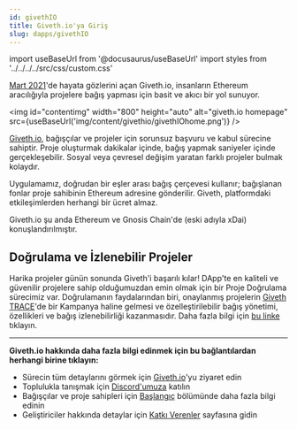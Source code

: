 ```yaml
---
id: givethIO
title: Giveth.io'ya Giriş
slug: dapps/givethIO
---
```

import useBaseUrl from '@docusaurus/useBaseUrl'
import styles from '../../../../src/css/custom.css'

[Mart 2021](https://medium.com/giveth/the-future-of-giving-is-here-d480388a3338)'de hayata gözlerini açan Giveth.io, insanların Ethereum aracılığıyla projelere bağış yapması için basit ve akıcı bir yol sunuyor.

<img id="contentimg" width="800" height="auto" alt="giveth.io homepage" src={useBaseUrl('img/content/givethio/givethIOhome.png')} />

[Giveth.io](https://giveth.io/), bağışçılar ve projeler için sorunsuz başvuru ve kabul sürecine sahiptir. Proje oluşturmak dakikalar içinde, bağış yapmak saniyeler içinde gerçekleşebilir. Sosyal veya çevresel değişim yaratan farklı projeler bulmak kolaydır.

Uygulamamız, doğrudan bir eşler arası bağış çerçevesi kullanır; bağışlanan fonlar proje sahibinin Ethereum adresine gönderilir. Giveth, platformdaki etkileşimlerden herhangi bir ücret almaz.

Giveth.io şu anda Ethereum ve Gnosis Chain'de (eski adıyla xDai) konuşlandırılmıştır.

## Doğrulama ve İzlenebilir Projeler

Harika projeler günün sonunda Giveth'i başarılı kılar! DApp'te en kaliteli ve güvenilir projelere sahip olduğumuzdan emin olmak için bir Proje Doğrulama sürecimiz var. Doğrulamanın faydalarından biri, onaylanmış projelerin [Giveth TRACE](https://trace.giveth.io/)'de bir Kampanya haline gelmesi ve özelleştirilebilir bağış yönetimi, özellikleri ve bağış izlenebilirliği kazanmasıdır. Daha fazla bilgi için [bu linke](/tr/dapps/makeTraceableProject) tıklayın.

---
**Giveth.io hakkında daha fazla bilgi edinmek için bu bağlantılardan herhangi birine tıklayın:**
* Sürecin tüm detaylarını görmek için [Giveth.io](https://giveth.io/)'yu ziyaret edin
* Toplulukla tanışmak için [Discord'umuza](https://discord.giveth.io/) katılın
* Bağışçılar ve proje sahipleri için [Başlangıç](/tr/dapps/gettingStarted) bölümünde daha fazla bilgi edinin
* Geliştiriciler hakkında detaylar için [Katkı Verenler](/tr/dapps/contributors) sayfasına gidin
